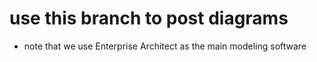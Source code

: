 # use this branch to post diagrams 
* note that we use Enterprise Architect as the main modeling software

